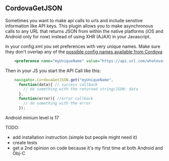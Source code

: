 ## CordovaGetJSON

Sometimes you want to make api calls to urls and include senstive information like API keys.  This plugin allows you to make asynchronous calls to any URL that returns JSON from within the native platforms (iOS and Android only for now) instead of using XHR (AJAX) in your Javascript.

In your config.xml you set preferences with very unique names. Make sure they don't overlap any of the [possible config names available from Cordova](http://cordova.apache.org/docs/en/4.0.0/config_ref_index.md.html#The%20config.xml%20File)

```xml
    <preference name="myUniqueName" value="https://api.url.com/whatever" />
```

Then in your JS you start the API Call like this:
    
```javascript
    navigator.CordovaGetJSON.get("myUniqueName", 
      function(data){ // success callback
        // do something with the returned string/JSON: data
      },
      function(error){ //error callback
        // do something with the error
      });
```

Android minium level is 17

TODO:    
- add installation instruction (simple but people might need it)
- create tests
- get a 2nd opinion on code because it's my first time at both Android and Obj-C
